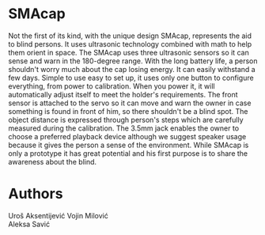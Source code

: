 # SMAcap
Not the first of its kind, with the unique design SMAcap, represents the aid to blind persons. It uses ultrasonic technology combined with math to help them orient in space. The SMAcap uses three ultrasonic sensors so it can sense and warn in the 180-degree range. With the long battery life, a person shouldn't worry much about the cap losing energy. It can easily withstand a few days. Simple to use easy to set up, it uses only one button to configure everything, from power to calibration. When you power it, it will automatically adjust itself to meet the holder's requirements. The front sensor is attached to the servo so it can move and warn the owner in case something is found in front of him, so there shouldn't be a blind spot. The object distance is expressed through person's steps which are carefully measured during the calibration. The 3.5mm jack enables the owner to choose a preferred playback device although we suggest speaker usage because it gives the person a sense of the environment.  While SMAcap is only a prototype it has great potential and his first purpose is to share the awareness about the blind.


# Authors
Uroš Aksentijević
Vojin Milović  
Aleksa Savić  
